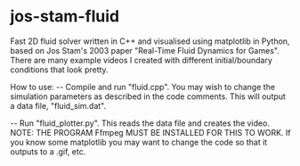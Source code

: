 # jos-stam-fluid
Fast 2D fluid solver written in C++ and visualised using matplotlib in Python, based on Jos Stam's 2003 paper "Real-Time Fluid Dynamics for Games". There are many example videos I created with different initial/boundary conditions that look pretty.

How to use: -- Compile and run "fluid.cpp". You may wish to change the simulation parameters as described in the code comments. This will output a data file,
"fluid_sim.dat".

-- Run "fluid_plotter.py". This reads the data file and creates the video. NOTE: THE PROGRAM Ffmpeg MUST BE INSTALLED FOR THIS TO WORK. If you know some matplotlib you may want to change the code so that it outputs to a .gif, etc.
